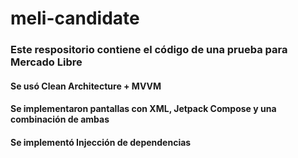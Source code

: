 # meli-candidate
### Este respositorio contiene el código de una prueba para Mercado Libre
#### Se usó Clean Architecture + MVVM
#### Se implementaron pantallas con XML, Jetpack Compose y una combinación de ambas
#### Se implementó Injección de dependencias

